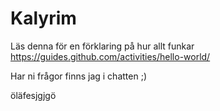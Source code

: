 # Kalyrim

Läs denna för en förklaring på hur allt funkar https://guides.github.com/activities/hello-world/

Har ni frågor finns jag i chatten ;)

öläfesjgjgö
